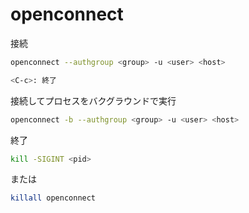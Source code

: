 # openconnect

接続

```bash
openconnect --authgroup <group> -u <user> <host>

<C-c>: 終了
```

接続してプロセスをバクグラウンドで実行

```bash
openconnect -b --authgroup <group> -u <user> <host>
```

終了

```bash
kill -SIGINT <pid>
```

または

```bash
killall openconnect
```
